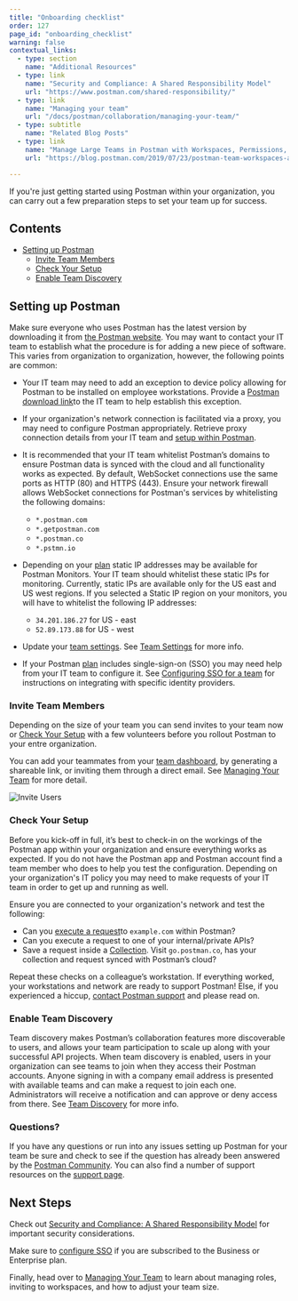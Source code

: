 ```yaml
---
title: "Onboarding checklist"
order: 127
page_id: "onboarding_checklist"
warning: false
contextual_links:
  - type: section
    name: "Additional Resources"
  - type: link
    name: "Security and Compliance: A Shared Responsibility Model"
    url: "https://www.postman.com/shared-responsibility/"
  - type: link
    name: "Managing your team"
    url: "/docs/postman/collaboration/managing-your-team/"
  - type: subtitle
    name: "Related Blog Posts"
  - type: link
    name: "Manage Large Teams in Postman with Workspaces, Permissions, and Version Control"
    url: "https://blog.postman.com/2019/07/23/postman-team-workspaces-and-permissions/"

---
```


If you're just getting started using Postman within your organization, you can carry out a few preparation steps to set your team up for success.

## Contents

* [Setting up Postman](#setting-up-postman)
    * [Invite Team Members](#invite-team-members)
    * [Check Your Setup](#check-your-setup)
    * [Enable Team Discovery](#enable-team-discovery)

## Setting up Postman

Make sure everyone who uses Postman has the latest version by downloading it from [the Postman website](https://www.postman.com/downloads/). You may want to contact your IT team to establish what the procedure is for adding a new piece of software. This varies from organization to organization, however, the following points are common:

* Your IT team may need to add an exception to device policy allowing for Postman to be installed on employee workstations. Provide a [Postman download link​](https://www.postman.com/downloads/) to the IT team to help establish this exception.
* If your organization's network connection is facilitated via a proxy, you may need to configure Postman appropriately. Retrieve proxy connection details from your IT team and [​setup within Postman](/docs/postman/sending_api_requests/proxy/)​.
* It is recommended that your IT team whitelist Postman’s domains to ensure Postman data is synced with the cloud and all functionality works as expected. By default, WebSocket connections use the same ports as HTTP (80) and HTTPS (443). Ensure your network firewall allows WebSocket connections for Postman's services by whitelisting the following domains:

    * `*.postman.com`
    * `*.getpostman.com`
    * `*.postman.co`
    * `*.pstmn.io`

* Depending on your [plan](https://www.postman.com/pricing) static IP addresses may be available for Postman Monitors. Your IT team should whitelist these static IPs for monitoring. Currently, static IPs are available only for the US east and US west regions. If you selected a Static IP region on your monitors, you will have to whitelist the following IP addresses:

    * `34.201.186.27` for US - east
    * `52.89.173.88` for US - west

* Update your [team settings](https://go.postman.co/settings/team/general). See [Team Settings](/docs/postman/collaboration/team-settings/) for more info.
* If your Postman [plan](https://www.postman.com/pricing) includes single-sign-on (SSO) you may need help from your IT team to configure it. See [Configuring SSO for a team](/docs/administration/sso/admin-sso/) for instructions on integrating with specific identity providers.

### Invite Team Members

Depending on the size of your team you can send invites to your team now or [Check Your Setup](#check-your-setup) with a few volunteers before you rollout Postman to your entre organization.

You can add your teammates from your [team dashboard](https://go.postman.co/team), by generating a shareable link, or inviting them through a direct email. See [Managing Your Team](/docs/postman/collaboration/managing-your-team/#inviting-to-a-team) for more detail.

![Invite Users](https://assets.postman.com/postman-docs/Screen%20Shot%202019-11-12%20at%201.18.07%20PM.png)

### Check Your Setup

Before you kick-off in full, it’s best to check-in on the workings of the Postman app within your organization and ensure everything works as expected. If you do not have the Postman app and Postman account find a team member who does to help you test the configuration. Depending on your organization's IT policy you may need to make requests of your IT team in order to get up and running as well.

Ensure you are connected to your organization's network and test the following:

* Can you ​[execute a request](/docs/postman/sending_api_requests/requests)​ to `example.com` within Postman?
* Can you execute a request to one of your internal/private APIs?
* Save a request inside a [​Collection​](/docs/postman/collections/creating_collections). Visit `​go.postman.co`​, has your collection and request synced with Postman’s cloud?

Repeat these checks on a colleague’s workstation. If everything worked, your workstations and network are ready to support Postman! Else, if you experienced a hiccup, [​contact Postman support](https://postman.com/support) and please read on.

### Enable Team Discovery

Team discovery makes Postman’s collaboration features more discoverable to users, and allows your team participation to scale up along with your successful API projects. When team discovery is enabled, users in your organization can see teams to join when they access their Postman accounts. Anyone signing in with a company email address is presented with available teams and can make a request to join each one. Administrators will receive a notification and can approve or deny access from there. See [Team Discovery](/docs/postman/collaboration/collaboration-intro/#team-discovery) for more info.

### Questions?

If you have any questions or run into any issues setting up Postman for your team be sure and check to see if the question has already been answered by the [Postman Community](https://community.postman.com/). You can also find a number of support resources on the [support page](https://www.postman.com/support).

## Next Steps

Check out [Security and Compliance: A Shared Responsibility Model](https://www.postman.com/shared-responsibility/) for important security considerations.

Make sure to [configure SSO](/docs/administration/sso/admin-sso/) if you are subscribed to the Business or Enterprise plan.

Finally, head over to [Managing Your Team](/docs/postman/collaboration/managing-your-team/) to learn about managing roles, inviting to workspaces, and how to adjust your team size.
